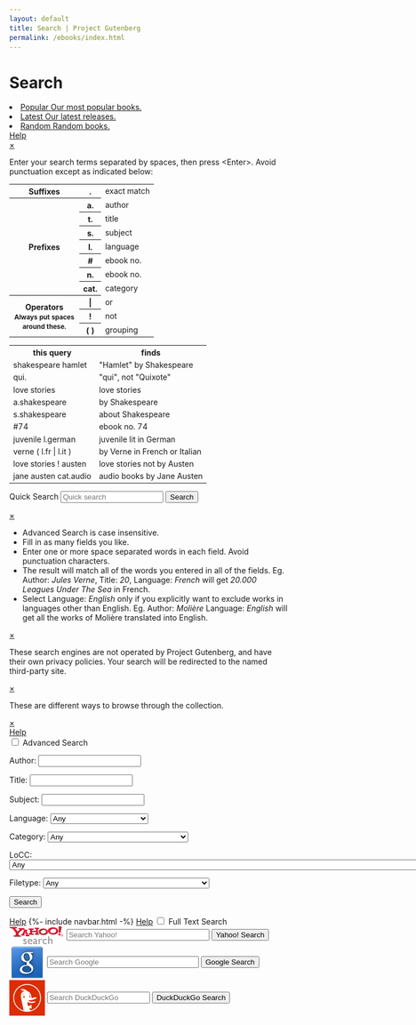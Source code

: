 ```yaml
---
layout: default
title: Search | Project Gutenberg
permalink: /ebooks/index.html
---
```


Search
======
<div class="page_content">
<style type="text/css">
.icon   { background-image: url(/pics/sprite.png?1591823171);
	  width: 23px;
	height: 23px; }
</style>
<div>
<li class="navlink">
<a class="link" href="/ebooks/search/?sort_order=downloads" accesskey="0">
<span class="cell leftcell without-cover">
<span class="icon-wrapper">
<span class="icon icon_popular"></span>
</span>
</span>
<span class="cell content">
<span class="title">Popular</span>
<span class="subtitle">Our most popular books.</span>
</span>
<span class="hstrut"></span>
</a>
</li>
<li class="navlink">
<a class="link" href="/ebooks/search/?sort_order=release_date" accesskey="1">
<span class="cell leftcell without-cover">
<span class="icon-wrapper">
<span class="icon icon_date"></span>
</span>
</span>
<span class="cell content">
<span class="title">Latest</span>
<span class="subtitle">Our latest releases.</span>
</span>
<span class="hstrut"></span>
</a>
</li>
<li class="navlink">
<a class="link" href="/ebooks/search/?sort_order=random" accesskey="2">
<span class="cell leftcell without-cover">
<span class="icon-wrapper">
<span class="icon icon_random"></span>
</span>
</span>
<span class="cell content">
<span class="title">Random</span>
<span class="subtitle">Random books.</span>
</span>
<span class="hstrut"></span>
</a>
</li>
</div>
<a class="button" href="#popup1">Help</a>	
 <div id="popup1" class="overlay">
  <div class="popup">
   <a class="close" href="#">&times;</a>
    <div class="content">
<p>Enter your search terms separated by spaces, then press &lt;Enter&gt;.
Avoid punctuation except as indicated below:</p>

 <table>
  <tr>
    <th>Suffixes</th>
    <th>.</th>
    <td>exact match</td>
  </tr>
  <tr>
    <th rowspan="7">Prefixes</th>
    <th>a.</th>
    <td>author</td>
  </tr>
  <tr>
    <th>t.</th>
    <td>title</td>
  </tr>
  <tr>
    <th>s.</th>
    <td>subject</td>
  </tr>
  <tr>
    <th>l.</th>
    <td>language</td>
  </tr>
  <tr>
    <th>#</th>
    <td>ebook no.</td>
  </tr>
  <tr>
    <th>n.</th>
    <td>ebook no.</td>
  </tr>
  <tr>
    <th>cat.</th>
    <td>category</td>
  </tr>
<tr>
    <th rowspan="3" style="width: 8em">
      Operators
      <small>Always put spaces around these.</small>
    </th>
    <th>|</th>
    <td>or</td>
  </tr>
  <tr>
    <th>!</th>
    <td>not</td>
  </tr>
  <tr>
    <th>( )</th>
    <td>grouping</td>
  </tr>
</table>

 <table>
  <tr>
    <th>this query</th>
    <th>finds</th>
  </tr>
  <tr>
    <td>shakespeare hamlet</td>
    <td>"Hamlet" by Shakespeare</td>
  </tr>
  <tr>
    <td>qui.</td>
    <td>"qui", not "Quixote"</td>
  </tr>
  <tr>
    <td>love stories</td>
    <td>love stories</td>
  </tr>
  <tr>
    <td>a.shakespeare</td>
    <td>by Shakespeare</td>
  </tr>
  <tr>
    <td>s.shakespeare</td>
    <td>about Shakespeare</td>
  </tr>
<tr>
    <td>#74</td>
    <td>ebook no. 74</td>
  </tr>
  <tr>
    <td>juvenile l.german</td>
    <td>juvenile lit in German</td>
  </tr>
  <tr>
    <td>verne ( l.fr | l.it )</td>
    <td>by Verne in French or Italian</td>
  </tr>
  <tr>
    <td>love stories ! austen</td>
    <td>love stories not by Austen</td>
  </tr>
  <tr>
    <td>jane austen cat.audio</td>
    <td>audio books by Jane Austen</td>
  </tr>
 </table>
  </div>
 </div>
</div>

<div class="searchbox">
 <form method="get" action="/ebooks/search/"
       accept-charset="utf-8" enctype="multipart/form-data">
  <div class="search">
   <p><label for="book-search" class="lbl-toggle">Quick Search</label>
      <input type="text" value="" id="book-search" name="query" class="searchInput" title="" tabindex="20" size="20" maxlength="80"
             placeholder="Quick search"/>
        <input type="submit" id="quicksubmit" name="submit_search" value="Search">
   </p>
  </div>
 </form>
</div>

<div id="popup2" class="overlay">
 <div class="popup">
   <a class="close" href="#">&times;</a>
    <div class="content">
     <ul>
      <li>Advanced Search is case insensitive.</li>
      <li>Fill in as many fields you like.</li>
      <li>Enter one or more space separated words in each field.
	Avoid punctuation characters.</li>
      <li>The result will match all of the words you entered in all
	of the fields. Eg. Author: <i>Jules Verne</i>, Title: <i>20</i>,
	Language: <i>French</i> will get <i>20.000 Leagues Under The Sea</i>
	in French.</li>
      <li>Select Language: <i>English</i> only if you explicitly want to
	exclude works in languages other than English.
	Eg. Author: <i>Molière</i> Language: <i>English</i>
	will get all the works of Molière translated into English.</li>
    </ul>
   </div>
 </div>
</div>

<div id="popup3" class="overlay">
  <div class="popup">
   <a class="close" href="#">&times;</a>
    <div class="content">
        <p>These search engines are not operated by Project Gutenberg, and have their own privacy policies. Your search will be redirected to the named third-party site.</p>
    </div>
  </div>
</div>

<div id="popup4" class="overlay">
 <div class="popup">
  <a class="close" href="#">&times;</a>
   <div class="content">
      <p>These are different ways to browse through the collection.</p>
   </div>
 </div>
</div>

<div id="popup5" class="overlay">
 <div class="popup">
   <a class="close" href="#">&times;</a>
    <div class="content">
    </div>
  </div>
</div>

<div class="box">
 <a class="button" href="#popup2">Help</a>
 <!-- Advanced search form begins here -->
  <form method="post" action="results" accept-charset="utf-8" enctype="multipart/form-data">
   <input id="collapsible1" class="toggle" type="checkbox">
   <label for="collapsible1" class="lbl-toggle">Advanced Search</label>
    <div class="collapsible-content">
     <div class="content-inner">
      <p>
       <label for="author">Author:</label>
       <input type="text" name="author" id="author"/>
      </p>
      <p>
       <label for="title">Title:</label>
       <input type="text" name="title" id="title"/>
      </p>
      <p>
       <label for="subject">Subject:</label>
       <input type="text" name="subject" id="subject"/>
      </p>
      <p>
<!--       <label for="language">Language:</label> -->
       <label>Language:</label>
       <select id="lang" name="lang"
               title="Language (Book Count)">
      <option selected value="">Any</option>
      <option value="af">Afrikaans (4)</option>
      <option value="ale">Aleut (1)</option>
      <option value="ar">Arabic (1)</option>
      <option value="arp">Arapaho (2)</option>
      <option value="brx">Bodo (2)</option>
      <option value="br">Breton (1)</option>
      <option value="bg">Bulgarian (6)</option>
      <option value="rmr">Caló (1)</option>
      <option value="ca">Catalan (33)</option>
      <option value="ceb">Cebuano (3)</option>
      <option value="zh">Chinese (441)</option>
      <option value="cs">Czech (11)</option>
      <option value="da">Danish (69)</option>
      <option value="nl">Dutch (805)</option>
      <option value="en">English (49590)</option>
      <option value="eo">Esperanto (119)</option>
      <option value="et">Estonian (1)</option>
      <option value="fa">Farsi (1)</option>
      <option value="fi">Finnish (2110)</option>
      <option value="fr">French (3036)</option>
      <option value="fy">Frisian (3)</option>
      <option value="fur">Friulian (7)</option>
      <option value="gla">Gaelic, Scottish (2)</option>
      <option value="gl">Galician (2)</option>
      <option value="kld">Gamilaraay (1)</option>
      <option value="de">German (1824)</option>
      <option value="el">Greek (220)</option>
      <option value="grc">Greek, Ancient (3)</option>
      <option value="he">Hebrew (7)</option>
      <option value="hu">Hungarian (183)</option>
      <option value="is">Icelandic (7)</option>
      <option value="ilo">Iloko (3)</option>
      <option value="ia">Interlingua (1)</option>
      <option value="iu">Inuktitut (1)</option>
      <option value="ga">Irish (3)</option>
      <option value="it">Italian (805)</option>
      <option value="ja">Japanese (22)</option>
      <option value="csb">Kashubian (1)</option>
      <option value="kha">Khasi (1)</option>
      <option value="ko">Korean (1)</option>
      <option value="la">Latin (126)</option>
      <option value="lt">Lithuanian (1)</option>
      <option value="mi">Maori (2)</option>
      <option value="myn">Mayan Languages (3)</option>
      <option value="enm">Middle English (6)</option>
      <option value="nah">Nahuatl (3)</option>
      <option value="nap">Napoletano-Calabrese (1)</option>
      <option value="nav">Navajo (3)</option>
      <option value="nai">North American Indian (3)</option>
      <option value="no">Norwegian (20)</option>
      <option value="oc">Occitan (1)</option>
      <option value="oji">Ojibwa (1)</option>
      <option value="ang">Old English (4)</option>
      <option value="pl">Polish (31)</option>
      <option value="pt">Portuguese (554)</option>
      <option value="ro">Romanian (2)</option>
      <option value="ru">Russian (9)</option>
      <option value="sa">Sanskrit (1)</option>
      <option value="sr">Serbian (4)</option>
      <option value="sl">Slovenian (1)</option>
      <option value="es">Spanish (654)</option>
      <option value="sv">Swedish (202)</option>
      <option value="bgs">Tagabawa (1)</option>
      <option value="tl">Tagalog (60)</option>
      <option value="te">Telugu (6)</option>
      <option value="cy">Welsh (13)</option>
      <option value="yi">Yiddish (1)</option>
</select>
      </p>
      <p>
       <label for="category" accesskey="c">Category:</label>
       <select id="category" name="category"
               title="Category (Book Count)">
      <option selected value="">Any</option>
      <option value="1">Audio Book, human-read (576)</option>
      <option value="2">Audio Book, computer-generated (370)</option>
      <option value="3">Music, recorded (137)</option>
      <option value="4">Music, Sheet (33)</option>
      <option value="5">Pictures, still (3)</option>
      <option value="6">Other recordings (31)</option>
      <option value="7">Pictures, moving (8)</option>
      <option value="8">Data (87)</option>
      <option value="9">Compilations (3)</option>
       </select>
      </p>
      <p>
       <label for="locc" accesskey="o">LoCC:</label>
       <select id="locc" name="locc"
               title="Please choose a Library of Congress Class.">
      <option selected value="">Any</option>
      <option value="AC">AC General Works: Collections, Series, Collected works, Pamphlets (56)</option>
      <option value="AE">AE General Works: Encyclopedias (140)</option>
      <option value="AG">AG General Works: Dictionaries and other general reference books (246)</option>
      <option value="AM">AM General Works: Museums, Collectors and collecting (2)</option>
      <option value="AP">AP General Works: Periodicals (2354)</option>
      <option value="AS">AS General Works: Academies and International Associations, Congresses (5)</option>
      <option value="AY">AY General Works: Yearbooks, Almanacs, Directories (4)</option>
      <option value="AZ">AZ General Works: History of scholarship and learning, The humanities (7)</option>
      <option value="B">B Philosophy, Psychology, Religion (470)</option>
      <option value="BC">BC Philosophy, Psychology, Religion: Logic (25)</option>
      <option value="BD">BD Philosophy, Psychology, Religion: Speculative Philosophy, General Philosophical works (39)</option>
      <option value="BF">BF Philosophy, Psychology, Religion: Psychology, Philosophy, Psychoanalysis (413)</option>
      <option value="BH">BH Philosophy, Psychology, Religion: Aesthetics (17)</option>
      <option value="BJ">BJ Philosophy, Psychology, Religion: Ethics, Social usages, Etiquette, Religion (249)</option>
      <option value="BL">BL Philosophy, Psychology, Religion: Religion: General, Miscellaneous and Atheism (391)</option>
      <option value="BM">BM Philosophy, Psychology, Religion: Judaism (38)</option>
      <option value="BP">BP Philosophy, Psychology, Religion: Islam, Bahaism, Theosophy, Other and new beliefs (129)</option>
      <option value="BQ">BQ Philosophy, Psychology, Religion: Buddhism (24)</option>
      <option value="BR">BR Philosophy, Psychology, Religion: Christianity (207)</option>
      <option value="BS">BS Philosophy, Psychology, Religion: Christianity: The Bible, Old and New Testament (625)</option>
      <option value="BT">BT Philosophy, Psychology, Religion: Christianity: Doctrinal theology, God, Christology (191)</option>
      <option value="BV">BV Philosophy, Psychology, Religion: Christianity: Practical theology, Worship (581)</option>
      <option value="BX">BX Philosophy, Psychology, Religion: Christianity: Churches, Church movements (659)</option>
      <option value="CB">CB History: History of civilization (39)</option>
      <option value="CC">CC History: Archaeology (8)</option>
      <option value="CE">CE History: Technical Chronology, Calendar (4)</option>
      <option value="CJ">CJ History: Numismatics (8)</option>
      <option value="CN">CN History: Inscriptions, Epigraphy (2)</option>
      <option value="CR">CR History: Heraldry (38)</option>
      <option value="CS">CS History: Genealogy (19)</option>
      <option value="CT">CT History: Biography (262)</option>
      <option value="D">D History: General and Eastern Hemisphere (478)</option>
      <option value="D501">D501 History: General and Eastern Hemisphere: World War I (1914-1918) (735)</option>
      <option value="D731">D731 History: General and Eastern Hemisphere: World War II (1939-1945) (28)</option>
      <option value="DA">DA History: General and Eastern Hemisphere: Great Britain, Ireland, Central Europe (1484)</option>
      <option value="DB">DB History: General and Eastern Hemisphere: Austria, Hungary, Czech Republic, Slovakia (54)</option>
      <option value="DC">DC History: General and Eastern Hemisphere: France, Andorra, Monaco (863)</option>
      <option value="DD">DD History: General and Eastern Hemisphere: Germany (167)</option>
      <option value="DE">DE History: General and Eastern Hemisphere: The Mediterranean Region, The Greco-Roman World (16)</option>
      <option value="DF">DF History: General and Eastern Hemisphere: Greece (100)</option>
      <option value="DG">DG History: General and Eastern Hemisphere: Italy, Vatican City, Malta (444)</option>
      <option value="DH">DH History: General and Eastern Hemisphere: Netherlands, Belgium, Luxemburg (159)</option>
      <option value="DJ">DJ History: General and Eastern Hemisphere: Netherlands (47)</option>
      <option value="DJK">DJK History: General and Eastern Hemisphere: Eastern Europe (2)</option>
      <option value="DK">DK History: General and Eastern Hemisphere: Russia, Former Soviet Republics, Poland (166)</option>
      <option value="DL">DL History: General and Eastern Hemisphere: Northern Europe, Scandinavia (80)</option>
      <option value="DP">DP History: General and Eastern Hemisphere: Spain, Portugal (196)</option>
      <option value="DQ">DQ History: General and Eastern Hemisphere: Switzerland (28)</option>
      <option value="DR">DR History: General and Eastern Hemisphere: Balkan Peninsula, Turkey (86)</option>
      <option value="DS">DS History: General and Eastern Hemisphere: Asia (852)</option>
      <option value="DT">DT History: General and Eastern Hemisphere: Africa (331)</option>
      <option value="DU">DU History: General and Eastern Hemisphere: History of Oceania (South Seas) (194)</option>
      <option value="DX">DX History: General and Eastern Hemisphere: History of Romanies (14)</option>
      <option value="E011">E011 History: America: America (441)</option>
      <option value="E151">E151 History: America: United States (379)</option>
      <option value="E186">E186 History: America: Colonial History (1607-1775) (30)</option>
      <option value="E201">E201 History: America: Revolution (1775-1783) (117)</option>
      <option value="E300">E300 History: America: Revolution to the Civil War (1783-1861) (389)</option>
      <option value="E456">E456 History: America: Civil War period (1861-1865) (483)</option>
      <option value="E660">E660 History: America: Late nineteenth century (1865-1900) (93)</option>
      <option value="E740">E740 History: America: Twentieth century (41)</option>
      <option value="E838">E838 History: America: Later twentieth century (1961-) (2)</option>
      <option value="E895">E895 History: America: Twenty-first century (6)</option>
      <option value="F001">F001 United States local history: New England (106)</option>
      <option value="F1001">F1001 North America local history: Canada (266)</option>
      <option value="F106">F106 United States local history: Atlantic coast. Middle Atlantic States (138)</option>
      <option value="F1201">F1201 North America local history: Mexico (59)</option>
      <option value="F1401">F1401 Latin America local history: General (35)</option>
      <option value="F1461">F1461 Latin America local history: Guatemala (4)</option>
      <option value="F1481">F1481 Latin America local history: El Salvador (1)</option>
      <option value="F1501">F1501 Latin America local history: Honduras (2)</option>
      <option value="F1521">F1521 Latin America local history: Nicaragua (1)</option>
      <option value="F1541">F1541 Latin America local history: Costa Rica (1)</option>
      <option value="F1561">F1561 Latin America local history: Panama (8)</option>
      <option value="F1601">F1601 History of the Americas: West Indies (7)</option>
      <option value="F1751">F1751 History of the Americas: West Indies. Cuba (27)</option>
      <option value="F1861">F1861 History of the Americas: West Indies. Jamaica (2)</option>
      <option value="F1900">F1900 West Indies local history: Hispaniola (Haiti and Dominican Republic) (9)</option>
      <option value="F1951">F1951 West Indies local history: Puerto Rico (8)</option>
      <option value="F2001">F2001 History of the Americas: Lesser Antilles (6)</option>
      <option value="F206">F206 United States local history: The South. South Atlantic States (118)</option>
      <option value="F2131">F2131 History of the Americas: West Indies. British West Indies (2)</option>
      <option value="F2155">F2155 History of the Americas: Caribbean area. Caribbean sea (15)</option>
      <option value="F2201">F2201 Latin America local history: South America. General (43)</option>
      <option value="F2251">F2251 Latin America local history: Colombia (3)</option>
      <option value="F2301">F2301 Latin America local history: Venezuela (7)</option>
      <option value="F2351">F2351 Latin America local history: Guiana (12)</option>
      <option value="F2501">F2501 Latin America local history: Brazil (31)</option>
      <option value="F2661">F2661 Latin America local history: Paraguay (11)</option>
      <option value="F2701">F2701 Latin America local history: Uruguay (4)</option>
      <option value="F2801">F2801 Latin America local history: Argentina (53)</option>
      <option value="F296">F296 United States local history: Gulf States. West Florida (29)</option>
      <option value="F3051">F3051 Latin America local history: Chile (7)</option>
      <option value="F3301">F3301 Latin America local history: Bolivia (6)</option>
      <option value="F3401">F3401 Latin America local history: Peru (21)</option>
      <option value="F350.5">F350.5 United States local history: Mississippi River and Valley. Middle West (45)</option>
      <option value="F3701">F3701 Latin America local history: Ecuador (1)</option>
      <option value="F396">F396 United States local history: Old Southwest. Lower Mississippi Valley (34)</option>
      <option value="F476">F476 United States local history: Old Northwest. Northwest Territory (15)</option>
      <option value="F516">F516 United States local history: Ohio River and Valley. (37)</option>
      <option value="F590.3">F590.3 United States local history: The West. Trans-Mississippi Region. Great Plains (144)</option>
      <option value="F721">F721 United States local history: Rocky Mountains. Yellowstone National Park (60)</option>
      <option value="F786">F786 United States local history: New Southwest. Colorado River, Canyon, and Valley (69)</option>
      <option value="F850.5">F850.5 United States local history: Pacific States (168)</option>
      <option value="F975">F975 United States local history: Central American, West Indian, and other countries protected by and having close political affiliations with the United States (6)</option>
      <option value="G">G Geography, Anthropology, Recreation (437)</option>
      <option value="GA">GA Geography, Anthropology, Recreation: Mathematical geography, Cartography (7)</option>
      <option value="GB">GB Geography, Anthropology, Recreation: Physical geography (21)</option>
      <option value="GC">GC Geography, Anthropology, Recreation: Oceanography (10)</option>
      <option value="GF">GF Geography, Anthropology, Recreation: Human ecology, Anthropogeography (5)</option>
      <option value="GN">GN Geography, Anthropology, Recreation: Anthropology (107)</option>
      <option value="GR">GR Geography, Anthropology, Recreation: Folklore (262)</option>
      <option value="GT">GT Geography, Anthropology, Recreation: Manners and customs (89)</option>
      <option value="GV">GV Geography, Anthropology, Recreation: Recreation, Leisure (244)</option>
      <option value="H">H Social sciences (9)</option>
      <option value="HA">HA Social sciences: Statistics (3)</option>
      <option value="HB">HB Social sciences: Economic theory, Demography (80)</option>
      <option value="HC">HC Social sciences: Economic history and conditions, Special topics (39)</option>
      <option value="HD">HD Social sciences: Economic history and conditions, Production (155)</option>
      <option value="HE">HE Social sciences: Transportation and communications (143)</option>
      <option value="HF">HF Social sciences: Commerce (78)</option>
      <option value="HG">HG Social sciences: Finance (57)</option>
      <option value="HJ">HJ Social sciences: Public finance (9)</option>
      <option value="HM">HM Social sciences: Sociology (45)</option>
      <option value="HN">HN Social sciences: Social history and conditions, Social problems (56)</option>
      <option value="HQ">HQ Social sciences: The family, Marriage, Sex and Gender (359)</option>
      <option value="HS">HS Social sciences: Societies: secret, benevolent, etc. (28)</option>
      <option value="HT">HT Social sciences: Communities, Classes, Races (44)</option>
      <option value="HV">HV Social sciences: Social pathology, Social and Public Welfare (339)</option>
      <option value="HX">HX Social sciences: Socialism, Communism, Anarchism (134)</option>
      <option value="J">J Political science (71)</option>
      <option value="JA">JA Political science: Political science (6)</option>
      <option value="JC">JC Political science: Political theory (72)</option>
      <option value="JF">JF Political science: Political institutions and public administration (13)</option>
      <option value="JK">JK Political science: Political inst. and pub. Admin.: United States (103)</option>
      <option value="JL">JL Political science: Political inst. and pub. Admin.: America (2)</option>
      <option value="JN">JN Political science: Political inst. and pub. Admin.: Europe (33)</option>
      <option value="JQ">JQ Political science: Political inst. and pub. Admin.: Asia, Africa and Oceania (6)</option>
      <option value="JS">JS Political science: Local government, Municipal government (3)</option>
      <option value="JV">JV Political science: Colonies and colonization, International migration (21)</option>
      <option value="JX">JX Political science: International law (38)</option>
      <option value="JZ">JZ Political science: International relations (1)</option>
      <option value="K">K Law in general, Comparative and uniform law, Jurisprudence (31)</option>
      <option value="KBM">KBM Law in general, Comparative and uniform law, Jurisprudence: Jewish law (1)</option>
      <option value="KBR">KBR Law in general, Comparative and uniform law, Jurisprudence: History of canon law (1)</option>
      <option value="KD">KD Law in general, Comparative and uniform law, Jurisprudence: United Kingdom and Ireland (65)</option>
      <option value="KDZ">KDZ Law in general, Comparative and uniform law, Jurisprudence: America, North America (1)</option>
      <option value="KE">KE Law in general, Comparative and uniform law, Jurisprudence: Canada (1)</option>
      <option value="KF">KF Law in general, Comparative and uniform law, Jurisprudence: United States (76)</option>
      <option value="KH">KH Law in general, Comparative and uniform law, Jurisprudence: South America (1)</option>
      <option value="KJ">KJ Law in general, Comparative and uniform law, Jurisprudence: Europe (17)</option>
      <option value="KL">KL Law in general, Comparative and uniform law, Jurisprudence: Asia and Eurasia, Africa, Pacific Area, and Antarctica (2)</option>
      <option value="KN">KN Law in general, Comparative and uniform law, Jurisprudence: South Asia, Southeast Asia, East Asia (2)</option>
      <option value="KNX">KNX Law in general, Comparative and uniform law, Jurisprudence: Japan (2)</option>
      <option value="KP">KP Law in general, Comparative and uniform law, Jurisprudence: South Asia, Southeast Asia, East Asia (1)</option>
      <option value="KZ">KZ Law in general, Comparative and uniform law, Jurisprudence: Law of nations (20)</option>
      <option value="L">L Education (6)</option>
      <option value="LA">LA Education: History of education (46)</option>
      <option value="LB">LB Education: Theory and practice of education (135)</option>
      <option value="LC">LC Education: Special aspects of education (48)</option>
      <option value="LD">LD Education: Individual institutions: United States (16)</option>
      <option value="LE">LE Education: Individual institutions: America (except US) (1)</option>
      <option value="LF">LF Education: Individual institutions: Europe (32)</option>
      <option value="LH">LH Education: College and school magazines and papers (1)</option>
      <option value="LT">LT Education: Textbooks (10)</option>
      <option value="M">M Music (212)</option>
      <option value="ML">ML Music: Literature of music (319)</option>
      <option value="MT">MT Music: Musical instruction and study, Composition (67)</option>
      <option value="N">N Fine Arts (183)</option>
      <option value="NA">NA Fine Arts: Architecture (196)</option>
      <option value="NB">NB Fine Arts: Sculpture (26)</option>
      <option value="NC">NC Fine Arts: Drawing, Design, Illustration (160)</option>
      <option value="ND">ND Fine Arts: Painting (246)</option>
      <option value="NE">NE Fine Arts: Print media (37)</option>
      <option value="NK">NK Fine Arts: Decorative and Applied Arts, Decoration and Ornament (134)</option>
      <option value="NX">NX Fine Arts: Arts in general (4)</option>
      <option value="P">P Language and Literatures (21)</option>
      <option value="PA">PA Language and Literatures: Classical Languages and Literature (576)</option>
      <option value="PB">PB Language and Literatures: General works (56)</option>
      <option value="PC">PC Language and Literatures: Romance languages: Italian, French, Spanish, Portuguese (107)</option>
      <option value="PD">PD Language and Literatures: Germanic and Scandinavian languages (11)</option>
      <option value="PE">PE Language and Literatures: English (225)</option>
      <option value="PF">PF Language and Literatures: West Germanic (40)</option>
      <option value="PG">PG Language and Literatures: Slavic (including Russian), Languages and Literature (479)</option>
      <option value="PH">PH Language and Literatures: Finno-Ugrian and Basque languages and literatures (997)</option>
      <option value="PJ">PJ Language and Literatures: Oriental languages and literatures (122)</option>
      <option value="PK">PK Language and Literatures: Indo-Iranian literatures (88)</option>
      <option value="PL">PL Language and Literatures: Languages and literatures of Eastern Asia, Africa, Oceania (416)</option>
      <option value="PM">PM Language and Literatures: Indigenous American and Artificial Languages (97)</option>
      <option value="PN">PN Language and Literatures: Literature: General, Criticism, Collections (848)</option>
      <option value="PQ">PQ Language and Literatures: Romance literatures: French, Italian, Spanish, Portuguese (4200)</option>
      <option value="PR">PR Language and Literatures: English literature (9157)</option>
      <option value="PS">PS Language and Literatures: American and Canadian literature (9118)</option>
      <option value="PT">PT Language and Literatures: Germanic, Scandinavian, and Icelandic literatures (2587)</option>
      <option value="PZ">PZ Language and Literatures: Juvenile belles lettres (6530)</option>
      <option value="Q">Q Science (173)</option>
      <option value="QA">QA Science: Mathematics (184)</option>
      <option value="QB">QB Science: Astronomy (128)</option>
      <option value="QC">QC Science: Physics (148)</option>
      <option value="QD">QD Science: Chemistry (69)</option>
      <option value="QE">QE Science: Geology (123)</option>
      <option value="QH">QH Science: Natural history (613)</option>
      <option value="QH301">QH301 Science: Biology (3)</option>
      <option value="QK">QK Science: Botany (163)</option>
      <option value="QL">QL Science: Zoology (555)</option>
      <option value="QM">QM Science: Human anatomy (11)</option>
      <option value="QP">QP Science: Physiology (137)</option>
      <option value="QR">QR Science: Microbiology (13)</option>
      <option value="R">R Medicine (79)</option>
      <option value="RA">RA Medicine: Public aspects of medicine (87)</option>
      <option value="RB">RB Medicine: Pathology (7)</option>
      <option value="RC">RC Medicine: Internal medicine (153)</option>
      <option value="RD">RD Medicine: Surgery (27)</option>
      <option value="RE">RE Medicine: Ophthalmology (4)</option>
      <option value="RF">RF Medicine: Otorhinolaryngology (3)</option>
      <option value="RG">RG Medicine: Gynecology and obstetrics (23)</option>
      <option value="RJ">RJ Medicine: Pediatrics (13)</option>
      <option value="RK">RK Medicine: Dentistry (5)</option>
      <option value="RL">RL Medicine: Dermatology (2)</option>
      <option value="RM">RM Medicine: Therapeutics, Pharmacology (63)</option>
      <option value="RS">RS Medicine: Pharmacy and materia medica (13)</option>
      <option value="RT">RT Medicine: Nursing (9)</option>
      <option value="RV">RV Medicine: Botanic, Thomsonian, and eclectic medicine (1)</option>
      <option value="RX">RX Medicine: Homeopathy (9)</option>
      <option value="RZ">RZ Medicine: Other systems of medicine (7)</option>
      <option value="S">S Agriculture (96)</option>
      <option value="SB">SB Agriculture: Plant culture (207)</option>
      <option value="SD">SD Agriculture: Forestry (17)</option>
      <option value="SF">SF Agriculture: Animal culture (177)</option>
      <option value="SH">SH Agriculture: Aquaculture, Fisheries, Angling (49)</option>
      <option value="SK">SK Agriculture: Hunting sports (105)</option>
      <option value="T">T Technology (188)</option>
      <option value="TA">TA Technology: Engineering and Civil engineering (52)</option>
      <option value="TC">TC Technology: Ocean engineering (34)</option>
      <option value="TD">TD Technology: Environmental technology, Sanitary engineering (14)</option>
      <option value="TE">TE Technology: Highway engineering, Roads and pavements (3)</option>
      <option value="TF">TF Technology: Railroad engineering and operation (27)</option>
      <option value="TG">TG Technology: Bridge engineering (4)</option>
      <option value="TH">TH Technology: Building construction (28)</option>
      <option value="TJ">TJ Technology: Mechanical engineering and machinery (57)</option>
      <option value="TK">TK Technology: Electrical, Electronics and Nuclear engineering (100)</option>
      <option value="TL">TL Technology: Motor vehicles, Aeronautics, Astronautics (79)</option>
      <option value="TN">TN Technology: Mining engineering, Metallurgy (35)</option>
      <option value="TP">TP Technology: Chemical technology (66)</option>
      <option value="TR">TR Technology: Photography (32)</option>
      <option value="TS">TS Technology: Manufactures (103)</option>
      <option value="TT">TT Technology: Handicrafts, Arts and crafts (100)</option>
      <option value="TX">TX Technology: Home economics (316)</option>
      <option value="U">U Military science (81)</option>
      <option value="UA">UA Military science: Armies: Organization, distribution, military situation (67)</option>
      <option value="UB">UB Military science: Military administration (8)</option>
      <option value="UC">UC Military science: Maintenance and transportation (8)</option>
      <option value="UD">UD Military science: Infantry (10)</option>
      <option value="UE">UE Military science: Cavalry, Armor (8)</option>
      <option value="UF">UF Military science: Artillery (8)</option>
      <option value="UG">UG Military science: Military engineering (23)</option>
      <option value="UH">UH Military science: Other services (12)</option>
      <option value="V">V Naval science (24)</option>
      <option value="VA">VA Naval science: Navies: Organization, distribution, naval situation (10)</option>
      <option value="VB">VB Naval science: Naval administration (1)</option>
      <option value="VE">VE Naval science: Marines (1)</option>
      <option value="VF">VF Naval science: Naval ordnance (3)</option>
      <option value="VG">VG Naval science: Minor services of navies (1)</option>
      <option value="VK">VK Naval science: Navigation, Merchant marine (24)</option>
      <option value="VM">VM Naval science: Naval architecture, Shipbuilding, Marine engineering (20)</option>
      <option value="Z">Z Bibliography, Library science (496)</option>
       </select>
      </p>
      <p>
       <label for="filetype" accesskey="f">Filetype:</label>
       <select id="filetype" name="filetype"
               title="Please choose a file type.">
	       <option selected value="">Any</option>
      <option value="readme">Readme (readme)</option>
      <option value="license">License (license)</option>
      <option value="index">Audio Book Index (index)</option>
      <option value="html">HTML (html)</option>
      <option value="html.gen">Generated HTML (html.gen)</option>
      <option value="html.noimages">Generated HTML (no images) (html.noimages)</option>
      <option value="html.images">Generated HTML (with images) (html.images)</option>
      <option value="iso">ISO CD/DVD Image (iso)</option>
      <option value="epub.dp">EPUB (hand-crafted) (epub.dp)</option>
      <option value="epub.noimages">EPUB (no images) (epub.noimages)</option>
      <option value="epub.images">EPUB (with images) (epub.images)</option>
      <option value="pdf.gen">Generated PDF (pdf.gen)</option>
      <option value="pdf.noimages">Generated PDF (no images) (pdf.noimages)</option>
      <option value="pdf.images">Generated PDF (with images) (pdf.images)</option>
      <option value="kindle.noimages">Kindle (no images) (kindle.noimages)</option>
      <option value="kindle.images">Kindle (with images) (kindle.images)</option>
      <option value="md5">MD5 Checksum (md5)</option>
      <option value="iso.split">Part of ISO CD/DVD Image (iso.split)</option>
      <option value="pdf">PDF (pdf)</option>
      <option value="css">CSS Stylesheet (css)</option>
      <option value="eps">Encapsulated PostScript (eps)</option>
      <option value="mus">Finale (mus)</option>
      <option value="fen">Forsyth–Edwards Notation (fen)</option>
      <option value="gif">GIF Picture (gif)</option>
      <option value="jpg">JPEG Picture (jpg)</option>
      <option value="ly">LilyPond (ly)</option>
      <option value="mid">MIDI (mid)</option>
      <option value="mpg">MPEG Video (mpg)</option>
      <option value="lit">MS Lit for PocketPC (lit)</option>
      <option value="rtf">MS Rich Text Format (rtf)</option>
      <option value="avi">MS Video (avi)</option>
      <option value="wav">MS Wave Audio (wav)</option>
      <option value="doc">MS Word Document (doc)</option>
      <option value="ogg">Ogg Vorbis Audio (ogg)</option>
      <option value="pdb">Palm Database (pdb)</option>
      <option value="prc">Palm Database (prc)</option>
      <option value="plucker">Plucker (plucker)</option>
      <option value="png">PNG Picture (png)</option>
      <option value="ps">PostScript (ps)</option>
      <option value="ps2">PostScript Level 2 (ps2)</option>
      <option value="qioo">QiOO Mobile (qioo)</option>
      <option value="mov">Quicktime Video (mov)</option>
      <option value="qt">Quicktime Video (qt)</option>
      <option value="sib">Sibelius (sib)</option>
      <option value="svg">SVG (svg)</option>
      <option value="dvi">TeX Device Independent (dvi)</option>
      <option value="tiff">TIFF Picture (tiff)</option>
      <option value="tr">Tome Raider (tr)</option>
      <option value="xsl">XSLT Stylesheet (xsl)</option>
      <option value="m4b">Apple iTunes Audiobook (m4b)</option>
      <option value="m4a">Apple iTunes Audiobook (m4a)</option>
      <option value="mp4">MPEG 4 Part 14 (mp4)</option>
      <option value="mp3">MP3 Audio (mp3)</option>
      <option value="spx">Speex Audio (spx)</option>
      <option value="txt.utf-8">Plain Text UTF-8 (txt.utf-8)</option>
      <option value="txt">Plain Text (txt)</option>
      <option value="aac">AAC (Advanced Audio Coding) (aac)</option>
      <option value="flv">Flash Video (flv)</option>
      <option value="xls">Microsoft Excel (xls)</option>
      <option value="nfo">Proprietary `Folio' format (nfo)</option>
      <option value="pageimages">Raw Page Images (pageimages)</option>
      <option value="rdf">RDF (rdf)</option>
      <option value="rst.gen">reStructuredText (rst.gen)</option>
      <option value="tei">TEI Text Encoding Initiative (tei)</option>
      <option value="tex">TeX (tex)</option>
      <option value="wma">Windows Media Audio (wma)</option>
      <option value="xml">XML (xml)</option>
      <option value="rst">reStructuredText (rst)</option>
      <option value="cover.medium">Cover Medium (cover.medium)</option>
      <option value="cover.small">Cover Thumbnail (cover.small)</option>
      <option value="rst.master">reStructuredText Master (rst.master)</option>
      <option value="?">Unspecified (?)</option>
       </select>
      </p>
      <p>
        <input type="submit" id="submit"  name="submit_search" value="Search">
      </p>
    </div>
  </div>
  <!-- Advanced search form ends here -->
 </form>
</div>
  <a class="button" href="#popup4">Help</a>
   {%- include navbar.html -%}
  <a class="button" href="#popup3">Help</a>
  <input id="collapsible2" class="toggle" type="checkbox">
  <label for="collapsible2" class="lbl-toggle">Full Text Search</label>
  <div class="collapsible-content">
    <div class="content-inner">
      <form method="get" action="https://search.yahoo.com/search">
      <img src="/pics/yahoologo.png" style="vertical-align:middle;" alt="Yahoo! logo">
      <input type="hidden" name="fr" value="cap-PG">
      <input type="hidden" name="vs" id="ysvs1" value="gutenberg.org">
      <input type="text"   name="p" size="29" placeholder="Search Yahoo!">
      <input type="submit" value="Yahoo! Search">
      </form>
      <form method="get" action="https://www.google.com/search">
        <img src="/pics/google_search.png" style="vertical-align:middle;" alt="Google logo">
        <input type="text" name="q" size="31" maxlength="255" value="" placeholder="Search Google">
        <input type="hidden" name="domains" value="gutenberg.org"/>
        <input type="hidden" name="sitesearch" value="gutenberg.org"/>
        <input type="submit" name="btnG" value="Google Search"/>
      </form>
  <form method="get" id="duck" action="https://duckduckgo.com/">
    <img src="/pics/duck.png" style="vertical-align:middle;" alt="DuckDuckGo logo">
    <input type="hidden" name="sites" value="http://www.gutenberg.org"/>
    <input type="hidden" name="k8" value="#444444"/>
    <input type="hidden" name="k9" value="#D51920"/>
    <input type="hidden" name="kt" value="h"/>
    <input type="text" name="q" maxlength="255" placeholder="Search DuckDuckGo"/>
    <input type="submit" value="DuckDuckGo Search"/>
  </form>
    </div>
  </div>
</div>
